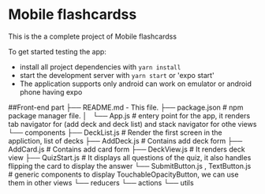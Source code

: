 # Mobile flashcardss

This is the a complete project of Mobile flashcardss

To get started testing the app:

* install all project dependencies with `yarn install`
* start the development server with `yarn start` or 'expo start'
* The application supports only android can work on emulator or android phone having expo 

##Front-end part
├── README.md - This file.
├── package.json # npm package manager file. 
│  
└── App.js # entery point for the app, it renders tab navigator for (add deck and deck list) and stack navigator for othe views
└── components
	├── DeckList.js  #  Render the first screen in the appliction, list of decks
	├── AddDeck.js   #  Contains add deck form
	├── AddCard.js   #  Contains add card form
    ├── DeckView.js  # It renders deck view
	├── QuizStart.js # It displays all questions of the quiz, it also handles flipping the card to display the answer
    └── SubmitButton.js , TextButton.js # generic components to display TouchableOpacityButton, we can use them in other views
└── reducers
└── actions
└── utils
